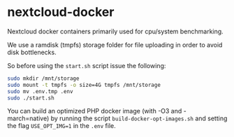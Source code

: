 # nextcloud-docker

Nextcloud docker containers primarily used for cpu/system benchmarking.

We use a ramdisk (tmpfs) storage folder for file uploading in order to avoid disk bottlenecks. 

So before using the `start.sh` script issue the following:


```bash
sudo mkdir /mnt/storage
sudo mount -t tmpfs -o size=4G tmpfs /mnt/storage
sudo mv .env.tmp .env
sudo ./start.sh
```

You can build an optimized PHP docker image (with -O3 and -march=native) by running the script `build-docker-opt-images.sh` 
and setting the flag `USE_OPT_IMG=1` in the `.env` file. 
